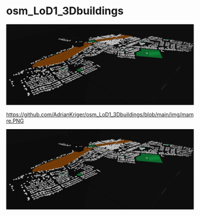 # osm_LoD1_3Dbuildings

![Alt text](img/mamre.png?raw=true "Title")


https://github.com/AdrianKriger/osm_LoD1_3Dbuildings/blob/main/img/mamre.PNG


![alt text](https://github.com/AdrianKriger/osm_LoD1_3Dbuildings/blob/main/img/mamre.png?raw=true)
